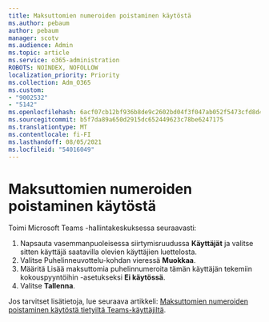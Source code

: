 ```yaml
---
title: Maksuttomien numeroiden poistaminen käytöstä
ms.author: pebaum
author: pebaum
manager: scotv
ms.audience: Admin
ms.topic: article
ms.service: o365-administration
ROBOTS: NOINDEX, NOFOLLOW
localization_priority: Priority
ms.collection: Adm_O365
ms.custom:
- "9002532"
- "5142"
ms.openlocfilehash: 6acf07cb12bf936b8de9c2602bd04f3f047ab052f5473cfd8d4281215132b327
ms.sourcegitcommit: b5f7da89a650d2915dc652449623c78be6247175
ms.translationtype: MT
ms.contentlocale: fi-FI
ms.lasthandoff: 08/05/2021
ms.locfileid: "54016049"
---
```

# <a name="disabling-toll-free-numbers"></a>Maksuttomien numeroiden poistaminen käytöstä

Toimi Microsoft Teams -hallintakeskuksessa seuraavasti:

1. Napsauta vasemmanpuoleisessa siirtymisruudussa **Käyttäjät** ja valitse sitten käyttäjä saatavilla olevien käyttäjien luettelosta.
2. Valitse Puhelinneuvottelu-kohdan vieressä **Muokkaa**.
3. Määritä Lisää maksuttomia puhelinnumeroita tämän käyttäjän tekemiin kokouspyyntöihin -asetukseksi **Ei käytössä**.
4. Valitse **Tallenna**.

Jos tarvitset lisätietoja, lue seuraava artikkeli: [Maksuttomien numeroiden poistaminen käytöstä tietyiltä Teams-käyttäjiltä](https://docs.microsoft.com/microsoftteams/disabling-toll-free-numbers-for-specific-teams-users).
